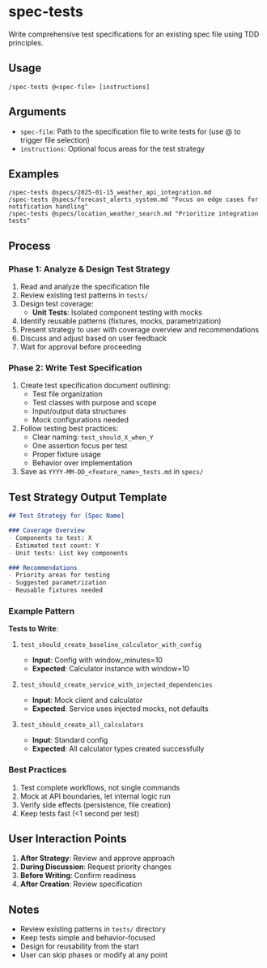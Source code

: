 # spec-tests

Write comprehensive test specifications for an existing spec file using TDD principles.

## Usage

```
/spec-tests @<spec-file> [instructions]
```

## Arguments

- `spec-file`: Path to the specification file to write tests for (use @ to trigger file selection)
- `instructions`: Optional focus areas for the test strategy

## Examples

```
/spec-tests @specs/2025-01-15_weather_api_integration.md
/spec-tests @specs/forecast_alerts_system.md "Focus on edge cases for notification handling"
/spec-tests @specs/location_weather_search.md "Prioritize integration tests"
```

## Process

### Phase 1: Analyze & Design Test Strategy

1. Read and analyze the specification file
2. Review existing test patterns in `tests/`
3. Design test coverage:
   - **Unit Tests**: Isolated component testing with mocks
4. Identify reusable patterns (fixtures, mocks, parametrization)
5. Present strategy to user with coverage overview and recommendations
6. Discuss and adjust based on user feedback
7. Wait for approval before proceeding

### Phase 2: Write Test Specification

1. Create test specification document outlining:
   - Test file organization
   - Test classes with purpose and scope
   - Input/output data structures
   - Mock configurations needed
2. Follow testing best practices:
   - Clear naming: `test_should_X_when_Y`
   - One assertion focus per test
   - Proper fixture usage
   - Behavior over implementation
3. Save as `YYYY-MM-DD_<feature_name>_tests.md` in `specs/`

## Test Strategy Output Template

```markdown
## Test Strategy for [Spec Name]

### Coverage Overview
- Components to test: X
- Estimated test count: Y
- Unit tests: List key components

### Recommendations
- Priority areas for testing
- Suggested parametrization
- Reusable fixtures needed
```

### Example Pattern

**Tests to Write**:

1. `test_should_create_baseline_calculator_with_config`
   - **Input**: Config with window_minutes=10
   - **Expected**: Calculator instance with window=10

2. `test_should_create_service_with_injected_dependencies`
   - **Input**: Mock client and calculator
   - **Expected**: Service uses injected mocks, not defaults

3. `test_should_create_all_calculators`
   - **Input**: Standard config
   - **Expected**: All calculator types created successfully

### Best Practices

1. Test complete workflows, not single commands
2. Mock at API boundaries, let internal logic run
3. Verify side effects (persistence, file creation)
4. Keep tests fast (<1 second per test)

## User Interaction Points

1. **After Strategy**: Review and approve approach
2. **During Discussion**: Request priority changes
3. **Before Writing**: Confirm readiness
4. **After Creation**: Review specification

## Notes

- Review existing patterns in `tests/` directory
- Keep tests simple and behavior-focused
- Design for reusability from the start
- User can skip phases or modify at any point
